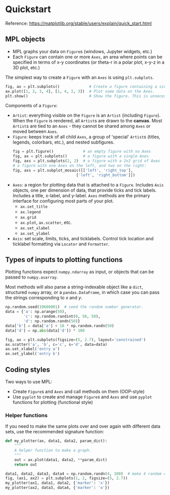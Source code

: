 # Quickstart

Reference: https://matplotlib.org/stable/users/explain/quick_start.html

## MPL objects

* MPL graphs your data on `Figure`s (windows, Jupyter widgets, etc.)
* Each `Figure` can contain one or more `Axes`, an area where points can be specified in terms of x-y coordinates (or theta-r in a polar plot, x-y-z in a 3D plot, etc.)

The simplest way to create a `Figure` with an `Axes` is using `plt.subplots`.
```python
fig, ax = plt.subplots()             # Create a figure containing a single Axes.
ax.plot([1, 2, 3, 4], [1, 4, 2, 3])  # Plot some data on the Axes.
plt.show()                           # Show the figure. This is unnecessary in some environments (like Jupyter Notebooks).
```

Components of a `Figure`:
* `Artist`: everything visible on the `Figure` is an `Artist` (including `Figure`). When the `Figure` is rendered, all `Artist`s are drawn to the **canvas**. Most `Artist`s are tied to an `Axes` - they cannot be shared among `Axes` or moved between `Axes`.
* `Figure`: keeps track of all child `Axes`, a group of 'special' `Artist`s (titles, legends, colorbars, etc.), and nested subfigures.
    ```python
    fig = plt.figure()             # an empty figure with no Axes
    fig, ax = plt.subplots()       # a figure with a single Axes
    fig, axs = plt.subplots(2, 2)  # a figure with a 2x2 grid of Axes
    # a figure with one Axes on the left, and two on the right:
    fig, axs = plt.subplot_mosaic([['left', 'right_top'],
                                ['left', 'right_bottom']])
    ```
* `Axes`: a region for plotting data that is attached to a `Figure`. Includes `Axis` objects, one per dimension of data, that provide ticks and tick labels. Includes a title, x-label, and y-label. `Axes` methods are the primary interface for configuring most parts of your plot.
    * `ax.set_title`
    * `ax.legend`
    * `ax.grid`
    * `ax.plot`, `ax.scatter`, etc.
    * `ax.set_xlabel`
    * `ax.set_ylabel`
* `Axis`: set scale, limits, ticks, and ticklabels. Control tick location and ticklabel formatting via `Locator` and `Formatter`.

## Types of inputs to plotting functions

Plotting functions expect `numpy.ndarray` as input, or objects that can be passed to `numpy.asarray`.

Most methods will also parse a string-indexable object like a `dict`, structured `numpy` array, or a `pandas.DataFrame`, in which case you can pass the strings corresponding to _x_ and _y_.
```python
np.random.seed(19680801)  # seed the random number generator.
data = {'a': np.arange(50),
        'c': np.random.randint(0, 50, 50),
        'd': np.random.randn(50)}
data['b'] = data['a'] + 10 * np.random.randn(50)
data['d'] = np.abs(data['d']) * 100

fig, ax = plt.subplots(figsize=(5, 2.7), layout='constrained')
ax.scatter('a', 'b', c='c', s='d', data=data)
ax.set_xlabel('entry a')
ax.set_ylabel('entry b')
```

## Coding styles

Two ways to use MPL:
* Create `Figure`s and `Axes` and call methods on them (OOP-style)
* Use `pyplot` to create and manage `Figure`s and `Axes` and use `pyplot` functions for plotting (functional style)

### Helper functions

If you need to make the same plots over and over again with different data sets, use the recommended signature function:
```python
def my_plotter(ax, data1, data2, param_dict):
    """
    A helper function to make a graph.
    """
    out = ax.plot(data1, data2, **param_dict)
    return out

data1, data2, data3, data4 = np.random.randn(4, 100)  # make 4 random data sets
fig, (ax1, ax2) = plt.subplots(1, 2, figsize=(5, 2.7))
my_plotter(ax1, data1, data2, {'marker': 'x'})
my_plotter(ax2, data3, data4, {'marker': 'o'})
```